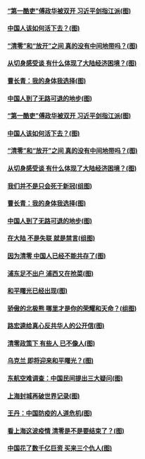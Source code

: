 #### [“第一酷吏”傅政华被双开 习近平剑指江派(图)](../pages/p4/1002227.md?t=04020405) 
#### [中国人该如何活下去？(图)](../pages/p4/1002186.md?t=04020405) 
#### [“清零”和“放开”之间 真的没有中间地带吗？(图)](../pages/p4/1002188.md?t=04020405) 
#### [从切身感受谈 有什么体现了大陆经济困境？(图)](../pages/p4/1002177.md?t=04020405) 
#### [曹长青：我的身体我选择(图)](../pages/p4/1002198.md?t=04020405) 
#### [中国人到了无路可退的地步(图)](../pages/p4/1002092.md?t=04020405) 
#### [“第一酷吏”傅政华被双开 习近平剑指江派(图)](../pages/p4/1002227.md?t=04020405) 
#### [中国人该如何活下去？(图)](../pages/p4/1002186.md?t=04020405) 
#### [“清零”和“放开”之间 真的没有中间地带吗？(图)](../pages/p4/1002188.md?t=04020405) 
#### [从切身感受谈 有什么体现了大陆经济困境？(图)](../pages/p4/1002177.md?t=04020405) 
#### [我们并不是只会死于新冠(组图)](../pages/p4/1002174.md?t=04020405) 
#### [曹长青：我的身体我选择(图)](../pages/p4/1002198.md?t=04020405) 
#### [中国人到了无路可退的地步(图)](../pages/p4/1002092.md?t=04020405) 
#### [在大陆 不是失联 就是禁言(组图)](../pages/p4/1002106.md?t=04020405) 
#### [因为清零 中国人已经不能共存了(图)](../pages/p4/1002094.md?t=04020405) 
#### [浦东足不出户 浦西又在抢菜(图)](../pages/p4/1002108.md?t=04020405) 
#### [和平曙光已经出现(图)](../pages/p4/1002101.md?t=04020405) 
#### [骄傲的北极熊 哪里才是你的荣耀和天命？(组图)](../pages/p4/1002025.md?t=04020405) 
#### [路宏逵给真心反共华人的公开信(图)](../pages/p4/1002023.md?t=04020405) 
#### [清零政策下 有些人 已不像人(图)](../pages/p4/1001921.md?t=04020405) 
#### [乌克兰 即将迎来和平曙光？(图)](../pages/p4/1002013.md?t=04020405) 
#### [东航空难调查：中国民间提出三大疑问(图)](../pages/p4/1001920.md?t=04020405) 
#### [上海封城再破世界记录(图)](../pages/p4/1002012.md?t=04020405) 
#### [王丹：中国防疫的人道危机(图)](../pages/p4/1002011.md?t=04020405) 
#### [看上海这波疫情 清零是不是要结束了？(图)](../pages/p4/1002009.md?t=04020405) 
#### [中国花了数千亿巨资 买来三个仇人(图)](../pages/p4/1002007.md?t=04020405) 
